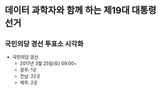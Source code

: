 # 데이터 과학자와 함께 하는 제19대 대통령 선거



## 국민의당 경선 투표소 시각화

- 국민의당 경선 
    - 2017년 3월 25일(토) 09:00~
    - 광주: 1곳
    - 전남: 22곳
    - 제주: 2곳

<!--html_preserve--><div id="htmlwidget-f1b674281302c0b70fbb" style="width:672px;height:480px;" class="leaflet html-widget"></div>
<script type="application/json" data-for="htmlwidget-f1b674281302c0b70fbb">{"x":{"calls":[{"method":"addTiles","args":["http://{s}.tile.openstreetmap.org/{z}/{x}/{y}.png",null,null,{"minZoom":0,"maxZoom":18,"maxNativeZoom":null,"tileSize":256,"subdomains":"abc","errorTileUrl":"","tms":false,"continuousWorld":false,"noWrap":false,"zoomOffset":0,"zoomReverse":false,"opacity":1,"zIndex":null,"unloadInvisibleTiles":null,"updateWhenIdle":null,"detectRetina":false,"reuseTiles":false,"attribution":"&copy; <a href=\"http://openstreetmap.org\">OpenStreetMap<\/a> contributors, <a href=\"http://creativecommons.org/licenses/by-sa/2.0/\">CC-BY-SA<\/a>"}]},{"method":"addMarkers","args":[[35.893461,37.5581719,36.316167,35.1689766,33.4974304,33.2465045,35.147049,34.7976643,34.7469426,34.9686061,35.03167,34.9406208,35.3162926,35.2957845,35.281705,35.2087444,34.6137286,34.772151,35.0584763,34.6699375,34.6359291,34.3161975,34.5656076,34.4794776,34.7945028,34.990337,35.2730092,35.0606627,34.8659901,35.8441905,35.9411518,35.9626916,35.9694503,35.4101634,35.8018581,35.613471,35.3723376,35.7285865,36.0022087,35.6466931,35.9765012,35.7890356,35.4085683],[128.6034161,127.0067176,127.431516,129.1360411,126.5155333,126.5644835,126.8401921,126.400986,127.7284734,127.4836281,126.722089,127.6945072,126.9855879,126.7837248,127.291362,127.4631254,127.2914066,127.0946712,126.9854799,126.8924149,126.7738275,126.7416863,126.6023473,126.2698671,126.6974859,126.47203,126.5039386,126.5199962,126.3130274,127.1292517,127.1670234,126.989485,126.9573205,127.3799059,126.8891646,127.279271,127.1273374,126.7335703,127.662669,127.5154424,126.7349249,127.423503,126.6786114],null,null,null,{"clickable":true,"draggable":false,"keyboard":true,"title":"","alt":"","zIndexOffset":0,"opacity":1,"riseOnHover":false,"riseOffset":250},["<strong>거점투표소<\/strong><br><br>&middot; 시군: 대구광역시<br>&middot; 주소: 대구광역시 실내체육관<br>","<strong>거점투표소<\/strong><br><br>&middot; 시군: 서울특별시<br>&middot; 주소: 서울특별시 장충체육관<br>","<strong>거점투표소<\/strong><br><br>&middot; 시군: 대전광역시<br>&middot; 주소: 대전광역시 한밭체육관<br>","<strong>거점투표소<\/strong><br><br>&middot; 시군: 부산광역시<br>&middot; 주소: 부산광역시 벡스코<br>","<strong>거점투표소<\/strong><br><br>&middot; 시군: 제주시<br>&middot; 주소: 제주시 제주체육관<br>","<strong>거점투표소<\/strong><br><br>&middot; 시군: 서귀포시<br>&middot; 주소: 서귀포시 정보통신부 서귀포수련원<br>","<strong>거점투표소<\/strong><br><br>&middot; 시군: 광주광역시<br>&middot; 주소: 광주광역시 김대중컨벤션센터<br>","<strong>거점투표소<\/strong><br><br>&middot; 시군: 목포시<br>&middot; 주소: 목포시 유달경기장<br>","<strong>거점투표소<\/strong><br><br>&middot; 시군: 여수시<br>&middot; 주소: 여수시 전남문예회관<br>","<strong>거점투표소<\/strong><br><br>&middot; 시군: 순천시<br>&middot; 주소: 순천시 순천대학교 실내체육관<br>","<strong>거점투표소<\/strong><br><br>&middot; 시군: 나주시<br>&middot; 주소: 나주시 나주시민회관<br>","<strong>거점투표소<\/strong><br><br>&middot; 시군: 광양시<br>&middot; 주소: 광양시 수협예식장<br>","<strong>거점투표소<\/strong><br><br>&middot; 시군: 담양군<br>&middot; 주소: 담양군 담양 문화회관<br>","<strong>거점투표소<\/strong><br><br>&middot; 시군: 장성군<br>&middot; 주소: 장성군 장성읍 주민자치센터<br>","<strong>거점투표소<\/strong><br><br>&middot; 시군: 곡성군<br>&middot; 주소: 곡성군 공성군민회관<br>","<strong>거점투표소<\/strong><br><br>&middot; 시군: 구례군<br>&middot; 주소: 구례군 구례읍사무소<br>","<strong>거점투표소<\/strong><br><br>&middot; 시군: 고흥군<br>&middot; 주소: 고흥군 고흥군민회관<br>","<strong>거점투표소<\/strong><br><br>&middot; 시군: 보성군<br>&middot; 주소: 보성군 보성실내체육관<br>","<strong>거점투표소<\/strong><br><br>&middot; 시군: 화순군<br>&middot; 주소: 화순군 화순군민회관<br>","<strong>거점투표소<\/strong><br><br>&middot; 시군: 장흥군<br>&middot; 주소: 장흥군 장흥실내체육관<br>","<strong>거점투표소<\/strong><br><br>&middot; 시군: 강진군<br>&middot; 주소: 강진군 강징읍사무소<br>","<strong>거점투표소<\/strong><br><br>&middot; 시군: 완도군<br>&middot; 주소: 완도군 완도읍 개포로 111<br>","<strong>거점투표소<\/strong><br><br>&middot; 시군: 해남군<br>&middot; 주소: 해남군 해남농협 하나로마트<br>","<strong>거점투표소<\/strong><br><br>&middot; 시군: 진도군<br>&middot; 주소: 진도군 진도 향토문화회관<br>","<strong>거점투표소<\/strong><br><br>&middot; 시군: 영암군<br>&middot; 주소: 영암군 영암군민회관<br>","<strong>거점투표소<\/strong><br><br>&middot; 시군: 무안군<br>&middot; 주소: 무안군 승달문화예슬회관<br>","<strong>거점투표소<\/strong><br><br>&middot; 시군: 영광군<br>&middot; 주소: 영광군 영광읍 천련로 1464<br>","<strong>거점투표소<\/strong><br><br>&middot; 시군: 함평군<br>&middot; 주소: 함평군 함평읍 한우프라자<br>","<strong>거점투표소<\/strong><br><br>&middot; 시군: 신안군<br>&middot; 주소: 신안군 압해읍 학교리 588-7<br>","<strong>거점투표소<\/strong><br><br>&middot; 시군: 전주시<br>&middot; 주소: 전주시 전주 실내체육관<br>","<strong>거점투표소<\/strong><br><br>&middot; 시군: 완주군<br>&middot; 주소: 완주군 완주고등학교<br>","<strong>거점투표소<\/strong><br><br>&middot; 시군: 익산시<br>&middot; 주소: 익산시 부송로 125<br>","<strong>거점투표소<\/strong><br><br>&middot; 시군: 익산시<br>&middot; 주소: 익산시 원광대학교 구체육관<br>","<strong>거점투표소<\/strong><br><br>&middot; 시군: 남원시<br>&middot; 주소: 남원시 용성 초등학교<br>","<strong>거점투표소<\/strong><br><br>&middot; 시군: 김제시<br>&middot; 주소: 김제시 김제중앙초등학교<br>","<strong>거점투표소<\/strong><br><br>&middot; 시군: 임실군<br>&middot; 주소: 임실군 임실 읍사무소<br>","<strong>거점투표소<\/strong><br><br>&middot; 시군: 순창군<br>&middot; 주소: 순창군 순창군민 체육센터<br>","<strong>거점투표소<\/strong><br><br>&middot; 시군: 부안군<br>&middot; 주소: 부안군 부안 초등학교<br>","<strong>거점투표소<\/strong><br><br>&middot; 시군: 무주군<br>&middot; 주소: 무주군 무주예체문화관<br>","<strong>거점투표소<\/strong><br><br>&middot; 시군: 장수군<br>&middot; 주소: 장수군 한국농어촌공사 무진장지사<br>","<strong>거점투표소<\/strong><br><br>&middot; 시군: 군산시<br>&middot; 주소: 군산시 경포초등학교<br>","<strong>거점투표소<\/strong><br><br>&middot; 시군: 진안군<br>&middot; 주소: 진안군 진안문화의집<br>","<strong>거점투표소<\/strong><br><br>&middot; 시군: 고창군<br>&middot; 주소: 고창군 고창농협하나로마트<br>"],{"showCoverageOnHover":true,"zoomToBoundsOnClick":true,"spiderfyOnMaxZoom":true,"removeOutsideVisibleBounds":true},null]}],"limits":{"lat":[33.2465045,37.5581719],"lng":[126.2698671,129.1360411]}},"evals":[],"jsHooks":[]}</script><!--/html_preserve--><!--html_preserve--><div id="htmlwidget-10086fe3ea0bf8610e18" style="width:100%;height:auto;" class="datatables html-widget"></div>
<script type="application/json" data-for="htmlwidget-10086fe3ea0bf8610e18">{"x":{"filter":"none","data":[["1","2","3","4","5","6","7","8","9","10","11","12","13","14","15","16","17","18","19","20","21","22","23","24","25","26","27","28","29","30","31","32","33","34","35","36","37","38","39","40","41","42","43"],["대구광역시","서울특별시","대전광역시","부산광역시","제주도","제주도","광주광역시","전라남도","전라남도","전라남도","전라남도","전라남도","전라남도","전라남도","전라남도","전라남도","전라남도","전라남도","전라남도","전라남도","전라남도","전라남도","전라남도","전라남도","전라남도","전라남도","전라남도","전라남도","전라남도","전라북도","전라북도","전라북도","전라북도","전라북도","전라북도","전라북도","전라북도","전라북도","전라북도","전라북도","전라북도","전라북도","전라북도"],["대구광역시","서울특별시","대전광역시","부산광역시","제주시","서귀포시","광주광역시","목포시","여수시","순천시","나주시","광양시","담양군","장성군","곡성군","구례군","고흥군","보성군","화순군","장흥군","강진군","완도군","해남군","진도군","영암군","무안군","영광군","함평군","신안군","전주시","완주군","익산시","익산시","남원시","김제시","임실군","순창군","부안군","무주군","장수군","군산시","진안군","고창군"],["실내체육관","장충체육관","한밭체육관","벡스코","제주체육관","정보통신부 서귀포수련원","김대중컨벤션센터","유달경기장","전남문예회관","순천대학교 실내체육관","나주시민회관","수협예식장","담양 문화회관","장성읍 주민자치센터","공성군민회관","구례읍사무소","고흥군민회관","보성실내체육관","화순군민회관","장흥실내체육관","강징읍사무소","완도읍 개포로 111","해남농협 하나로마트","진도 향토문화회관","영암군민회관","승달문화예슬회관","영광읍 천련로 1464","함평읍 한우프라자","압해읍 학교리 588-7","전주 실내체육관","완주고등학교","부송로 125","원광대학교 구체육관","용성 초등학교","김제중앙초등학교","임실 읍사무소","순창군민 체육센터","부안 초등학교","무주예체문화관","한국농어촌공사 무진장지사","경포초등학교","진안문화의집","고창농협하나로마트"],["대구광역시 실내체육관","서울특별시 장충체육관","대전광역시 한밭체육관","부산광역시 벡스코","제주시 제주체육관","서귀포시 정보통신부 서귀포수련원","광주광역시 김대중컨벤션센터","목포시 유달경기장","여수시 전남문예회관","순천시 순천대학교 실내체육관","나주시 나주시민회관","광양시 수협예식장","담양군 담양 문화회관","장성군 장성읍 주민자치센터","곡성군 공성군민회관","구례군 구례읍사무소","고흥군 고흥군민회관","보성군 보성실내체육관","화순군 화순군민회관","장흥군 장흥실내체육관","강진군 강징읍사무소","완도군 완도읍 개포로 111","해남군 해남농협 하나로마트","진도군 진도 향토문화회관","영암군 영암군민회관","무안군 승달문화예슬회관","영광군 영광읍 천련로 1464","함평군 함평읍 한우프라자","신안군 압해읍 학교리 588-7","전주시 전주 실내체육관","완주군 완주고등학교","익산시 부송로 125","익산시 원광대학교 구체육관","남원시 용성 초등학교","김제시 김제중앙초등학교","임실군 임실 읍사무소","순창군 순창군민 체육센터","부안군 부안 초등학교","무주군 무주예체문화관","장수군 한국농어촌공사 무진장지사","군산시 경포초등학교","진안군 진안문화의집","고창군 고창농협하나로마트"],[null,null,null,null,null,null,null,null,null,null,null,null,null,null,null,null,null,null,null,null,null,"완도군 농어민문화체육센터",null,null,null,null,null,null,"신안군 압해종합복지회관",null,null,"삼성동 동사무소",null,null,null,null,null,null,null,null,null,null,null],[128.6034161,127.0067176,127.431516,129.1360411,126.5155333,126.5644835,126.8401921,126.400986,127.7284734,127.4836281,126.722089,127.6945072,126.9855879,126.7837248,127.291362,127.4631254,127.2914066,127.0946712,126.9854799,126.8924149,126.7738275,126.7416863,126.6023473,126.2698671,126.6974859,126.47203,126.5039386,126.5199962,126.3130274,127.1292517,127.1670234,126.989485,126.9573205,127.3799059,126.8891646,127.279271,127.1273374,126.7335703,127.662669,127.5154424,126.7349249,127.423503,126.6786114],[35.893461,37.5581719,36.316167,35.1689766,33.4974304,33.2465045,35.147049,34.7976643,34.7469426,34.9686061,35.03167,34.9406208,35.3162926,35.2957845,35.281705,35.2087444,34.6137286,34.772151,35.0584763,34.6699375,34.6359291,34.3161975,34.5656076,34.4794776,34.7945028,34.990337,35.2730092,35.0606627,34.8659901,35.8441905,35.9411518,35.9626916,35.9694503,35.4101634,35.8018581,35.613471,35.3723376,35.7285865,36.0022087,35.6466931,35.9765012,35.7890356,35.4085683]],"container":"<table class=\"display\">\n  <thead>\n    <tr>\n      <th> <\/th>\n      <th>sido<\/th>\n      <th>sigun<\/th>\n      <th>v_station<\/th>\n      <th>addr<\/th>\n      <th>추가정보<\/th>\n      <th>lon<\/th>\n      <th>lat<\/th>\n    <\/tr>\n  <\/thead>\n<\/table>","options":{"columnDefs":[{"className":"dt-right","targets":[6,7]},{"orderable":false,"targets":0}],"order":[],"autoWidth":false,"orderClasses":false}},"evals":[],"jsHooks":[]}</script><!--/html_preserve-->

